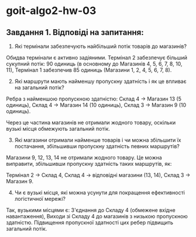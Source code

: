 # goit-algo2-hw-03

## Завдання 1. Відповіді на запитання:

1. Які термінали забезпечують найбільший потік товарів до магазинів?

Обидва термінали є активно задіяними.
Термінал 2 забезпечує більший сукупний потік: 90 одиниць (в основному до Магазинів 4, 5, 6, 7, 8, 10, 11),
Термінал 1 забезпечив 85 одиниць (Магазини 1, 2, 4, 5, 6, 7, 8).

2. Які маршрути мають найменшу пропускну здатність і як це впливає на загальний потік?

Ребра з найменшою пропускною здатністю:
Склад 4 → Магазин 13 (5 одиниць),
Склад 4 → Магазин 14 (10 одиниць),
Склад 3 → Магазин 9 (10 одиниць).

Через це частина магазинів не отримали жодного товару, оскільки вузькі місця обмежують загальний потік.

3. Які магазини отримали найменше товарів і чи можна збільшити їх постачання, збільшивши пропускну здатність певних маршрутів?

Магазини 9, 12, 13, 14 не отримали жодного товару.
Це можна виправити, збільшивши пропускну здатність таких маршрутів, як:

Термінал 2 → Склад 4,
Склад 4 → відповідні магазини (13, 14),
Склад 3 → Магазин 9.

4. Чи є вузькі місця, які можна усунути для покращення ефективності логістичної мережі?

Так, вузькими місцями є:
З'єднання до Складу 4 (обмежене вхідне навантаження),
Виходи зі Складу 4 до магазинів з низькою пропускною здатністю.
Підвищення пропускної здатності цих ребер підвищить загальний потік.